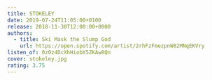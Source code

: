 ```yaml
---
title: STOKELEY
date: 2019-07-24T11:05:00+0100
release: 2018-11-30T12:00:00+0000
authors:
  - title: Ski Mask the Slump God
    url: https://open.spotify.com/artist/2rhFzFmezpnW82MNqEKVry
listen_of: 0z0z4DcXhHiobX5ZKAw8Qn
cover: stokeley.jpg
rating: 3.75
---
```


